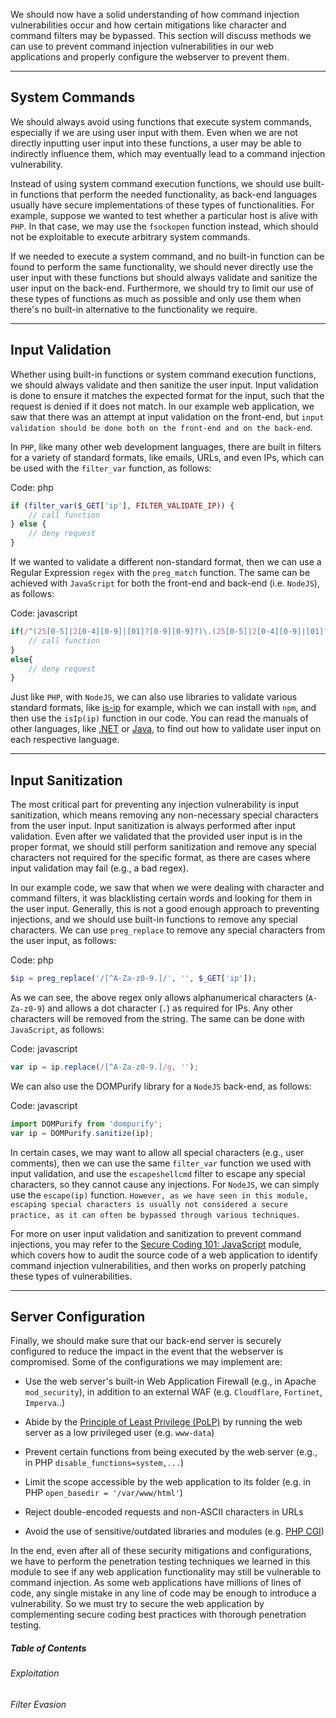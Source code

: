 We should now have a solid understanding of how command injection vulnerabilities occur and how certain mitigations like character and command filters may be bypassed. This section will discuss methods we can use to prevent command injection vulnerabilities in our web applications and properly configure the webserver to prevent them.

---

## System Commands

We should always avoid using functions that execute system commands, especially if we are using user input with them. Even when we are not directly inputting user input into these functions, a user may be able to indirectly influence them, which may eventually lead to a command injection vulnerability.

Instead of using system command execution functions, we should use built-in functions that perform the needed functionality, as back-end languages usually have secure implementations of these types of functionalities. For example, suppose we wanted to test whether a particular host is alive with `PHP`. In that case, we may use the `fsockopen` function instead, which should not be exploitable to execute arbitrary system commands.

If we needed to execute a system command, and no built-in function can be found to perform the same functionality, we should never directly use the user input with these functions but should always validate and sanitize the user input on the back-end. Furthermore, we should try to limit our use of these types of functions as much as possible and only use them when there's no built-in alternative to the functionality we require.

---

## Input Validation

Whether using built-in functions or system command execution functions, we should always validate and then sanitize the user input. Input validation is done to ensure it matches the expected format for the input, such that the request is denied if it does not match. In our example web application, we saw that there was an attempt at input validation on the front-end, but `input validation should be done both on the front-end and on the back-end`.

In `PHP`, like many other web development languages, there are built in filters for a variety of standard formats, like emails, URLs, and even IPs, which can be used with the `filter_var` function, as follows:

Code: php

```php
if (filter_var($_GET['ip'], FILTER_VALIDATE_IP)) {
    // call function
} else {
    // deny request
}
```

If we wanted to validate a different non-standard format, then we can use a Regular Expression `regex` with the `preg_match` function. The same can be achieved with `JavaScript` for both the front-end and back-end (i.e. `NodeJS`), as follows:

Code: javascript

```javascript
if(/^(25[0-5]|2[0-4][0-9]|[01]?[0-9][0-9]?)\.(25[0-5]|2[0-4][0-9]|[01]?[0-9][0-9]?)\.(25[0-5]|2[0-4][0-9]|[01]?[0-9][0-9]?)\.(25[0-5]|2[0-4][0-9]|[01]?[0-9][0-9]?)$/.test(ip)){
    // call function
}
else{
    // deny request
}
```

Just like `PHP`, with `NodeJS`, we can also use libraries to validate various standard formats, like [is-ip](https://www.npmjs.com/package/is-ip) for example, which we can install with `npm`, and then use the `isIp(ip)` function in our code. You can read the manuals of other languages, like [.NET](https://learn.microsoft.com/en-us/aspnet/web-pages/overview/ui-layouts-and-themes/validating-user-input-in-aspnet-web-pages-sites) or [Java](https://docs.oracle.com/cd/E13226_01/workshop/docs81/doc/en/workshop/guide/netui/guide/conValidatingUserInput.html?skipReload=true), to find out how to validate user input on each respective language.

---

## Input Sanitization

The most critical part for preventing any injection vulnerability is input sanitization, which means removing any non-necessary special characters from the user input. Input sanitization is always performed after input validation. Even after we validated that the provided user input is in the proper format, we should still perform sanitization and remove any special characters not required for the specific format, as there are cases where input validation may fail (e.g., a bad regex).

In our example code, we saw that when we were dealing with character and command filters, it was blacklisting certain words and looking for them in the user input. Generally, this is not a good enough approach to preventing injections, and we should use built-in functions to remove any special characters. We can use `preg_replace` to remove any special characters from the user input, as follows:

Code: php

```php
$ip = preg_replace('/[^A-Za-z0-9.]/', '', $_GET['ip']);
```

As we can see, the above regex only allows alphanumerical characters (`A-Za-z0-9`) and allows a dot character (`.`) as required for IPs. Any other characters will be removed from the string. The same can be done with `JavaScript`, as follows:

Code: javascript

```javascript
var ip = ip.replace(/[^A-Za-z0-9.]/g, '');
```

We can also use the DOMPurify library for a `NodeJS` back-end, as follows:

Code: javascript

```javascript
import DOMPurify from 'dompurify';
var ip = DOMPurify.sanitize(ip);
```

In certain cases, we may want to allow all special characters (e.g., user comments), then we can use the same `filter_var` function we used with input validation, and use the `escapeshellcmd` filter to escape any special characters, so they cannot cause any injections. For `NodeJS`, we can simply use the `escape(ip)` function. `However, as we have seen in this module, escaping special characters is usually not considered a secure practice, as it can often be bypassed through various techniques`.

For more on user input validation and sanitization to prevent command injections, you may refer to the [Secure Coding 101: JavaScript](https://academy.hackthebox.com/course/preview/secure-coding-101-javascript) module, which covers how to audit the source code of a web application to identify command injection vulnerabilities, and then works on properly patching these types of vulnerabilities.

---

## Server Configuration

Finally, we should make sure that our back-end server is securely configured to reduce the impact in the event that the webserver is compromised. Some of the configurations we may implement are:

- Use the web server's built-in Web Application Firewall (e.g., in Apache `mod_security`), in addition to an external WAF (e.g. `Cloudflare`, `Fortinet`, `Imperva`..)
    
- Abide by the [Principle of Least Privilege (PoLP)](https://en.wikipedia.org/wiki/Principle_of_least_privilege) by running the web server as a low privileged user (e.g. `www-data`)
    
- Prevent certain functions from being executed by the web server (e.g., in PHP `disable_functions=system,...`)
    
- Limit the scope accessible by the web application to its folder (e.g. in PHP `open_basedir = '/var/www/html'`)
    
- Reject double-encoded requests and non-ASCII characters in URLs
    
- Avoid the use of sensitive/outdated libraries and modules (e.g. [PHP CGI](https://www.php.net/manual/en/install.unix.commandline.php))
    

In the end, even after all of these security mitigations and configurations, we have to perform the penetration testing techniques we learned in this module to see if any web application functionality may still be vulnerable to command injection. As some web applications have millions of lines of code, any single mistake in any line of code may be enough to introduce a vulnerability. So we must try to secure the web application by complementing secure coding best practices with thorough penetration testing.

##### Table of Contents

###### Exploitation

###### Filter Evasion